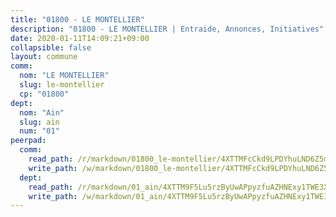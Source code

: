 ```yaml
---
title: "01800 - LE MONTELLIER"
description: "01800 - LE MONTELLIER | Entraide, Annonces, Initiatives"
date: 2020-01-11T14:09:21+09:00
collapsible: false
layout: commune
comm:
  nom: "LE MONTELLIER"
  slug: le-montellier
  cp: "01800"
dept:
  nom: "Ain"
  slug: ain
  num: "01"
peerpad:
  comm:
    read_path: /r/markdown/01800_le-montellier/4XTTMFcCkd9LPDYhuLND6Z5m5Pq24jmoo51P3kkAhAKdLe7FR
    write_path: /w/markdown/01800_le-montellier/4XTTMFcCkd9LPDYhuLND6Z5m5Pq24jmoo51P3kkAhAKdLe7FR-K3TgTdLL3t7LmfLMe36UD4Lwmc36rk9sFe59h6dLvrXxirYpQS2L4Zmn2tJebUsi6RtJ2rLF6AkPiDwRNjRH32f5uXE4s4BS6F8zg88L86djvosGYavWK2Kf1DhqZTkt5kaStjHd
  dept:
    read_path: /r/markdown/01_ain/4XTTM9F5Lu5rzByUwAPpyzfuAZHNExy1TWE3X3wiTrPFfiAJr
    write_path: /w/markdown/01_ain/4XTTM9F5Lu5rzByUwAPpyzfuAZHNExy1TWE3X3wiTrPFfiAJr-K3TgUnxzeFoJA4CB58vXNvKXURJneTNZHUsypAQGicGiZu7AS2sPbjspGpj7s3MmMv58YhkLaSUMQMHaiKAfoMv6wF36Urxbqqh8MmnXpnKkbVhnAishABEkMRAiyAt8GGJ1Jer2
---
```


